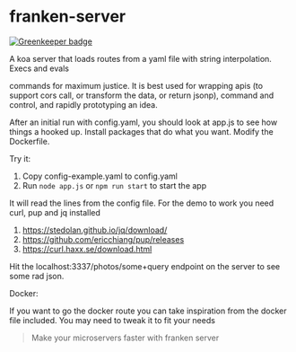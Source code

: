 # franken-server

[![Greenkeeper badge](https://badges.greenkeeper.io/hsingh23/franken-server.svg)](https://greenkeeper.io/)

A koa server that loads routes from a yaml file with string interpolation. Execs and evals

commands for maximum justice. It is best used for wrapping apis (to support cors call, or transform the data, or return jsonp), command and control, and rapidly prototyping an idea.

After an initial run with config.yaml, you should look at app.js to see how things a hooked up. Install packages that do what you want. Modify the Dockerfile.

Try it:

1. Copy config-example.yaml to config.yaml
2. Run `node app.js` or `npm run start` to start the app

It will read the lines from the config file.  For the demo to work you
need curl, pup and jq installed

1. https://stedolan.github.io/jq/download/
2. https://github.com/ericchiang/pup/releases
3. https://curl.haxx.se/download.html

Hit the localhost:3337/photos/some+query endpoint on the server
to see some rad json.

Docker:

If you want to go the docker route you can take inspiration from the docker file included. You may need to tweak it to fit your needs



> Make your microservers faster with franken server
